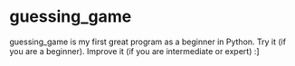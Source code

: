 # guessing_game
guessing_game is my first great program as a beginner in Python. Try it (if you are a beginner). Improve it (if you are intermediate or expert) :]
